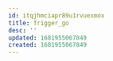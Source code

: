 ```yaml
---
id: itqjhmciapr89u1rvuexmox
title: Trigger_go
desc: ''
updated: 1681955067849
created: 1681955067849
---
```

